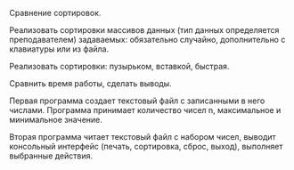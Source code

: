 Сравнение сортировок.

Реализовать сортировки массивов данных (тип данных определяется преподавателем) задаваемых: обязательно случайно, дополнительно с клавиатуры или из файла.

Реализовать сортировки: пузырьком, вставкой, быстрая.

Сравнить время работы, сделать выводы.

Первая программа создает текстовый файл с записанными в него числами. Программа принимает количество чисел n, максимальное и минимальное значение.

Вторая программа читает текстовый файл с набором чисел, выводит консольный интерфейс (печать, сортировка, сброс, выход), выполняет выбранные действия.
